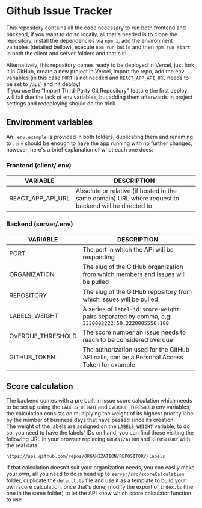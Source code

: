 # Github Issue Tracker

This repository contains all the code necessary to run both frontend and backend, if you want to do so locally, all that's needed is to clone the repository, install the dependencies via `npm i`, add the environment variables (detailed bellow), execute `npm run build` and then `npm run start` in both the client and server folders and that's it!

Alternatively, this repository comes ready to be deployed in Vercel, just fork it in GitHub, create a new project in Vercel, import the repo, add the env variables (in this case `PORT` is not needed and `REACT_APP_API_URL` needs to be set to `/api`) and hit deploy!\
If you use the "Import Third-Party Git Repository" feature the first deploy will fail due the lack of env variables, but adding them afterwards in project settings and redeploying should do the trick.

## Environment variables

An `.env.example` is provided in both folders, duplicating them and renaming to `.env` should be enough to have the app running with no further changes, however, here's a brief explanation of what each one does:

### Frontend (client/.env)
| VARIABLE          | DESCRIPTION                                                                                          |
|-------------------|------------------------------------------------------------------------------------------------------|
| REACT_APP_API_URL | Absolute or relative (if hosted in the same domain) URL where request to backend will be directed to |

### Backend (server/.env)
| VARIABLE          | DESCRIPTION                                                                                       |
|-------------------|---------------------------------------------------------------------------------------------------|
| PORT              | The port in which the API will be responding                                                      |
| ORGANIZATION      | The slug of the GitHub organization from which members and issues will be pulled                  |
| REPOSITORY        | The slug of the GitHub repository from which issues will be pulled                                |
| LABELS_WEIGHT     | A series of `label-id:score-weight` pairs separated by comma, e.g: `3330002222:50,2220005556:100` |
| OVERDUE_THRESHOLD | The score number an issue needs to reach to be considered overdue                                 |
| GITHUB_TOKEN      | The authorization used for the GitHub API calls, can be a Personal Access Token for example       |

## Score calculation

The backend comes with a pre built in issue score calculation which needs to be set up using the `LABELS_WEIGHT` and `OVERDUE_THRESHOLD` env variables, the calculation consists on multiplying the weight of its highest priority label by the number of business days that have passed since its creation.\
The weight of the labels are assigned on the `LABELS_WEIGHT` variable, to do so, you need to have the labels' IDs on hand, you can find those visiting the following URL in your browser replacing `ORGANIZATION` and `REPOSITORY` with the real data:
```
https://api.github.com/repos/ORGANIZATION/REPOSITORY/labels
```

If that calculation doesn't suit your organization needs, you can easily make your own, all you need to do is head up to `server/src/scoreCalculation` folder, duplicate the `default.ts` file and use it as a template to build your own score calculation, once that's done, modify the export of `index.ts` (the one in the same folder) to let the API know which score calculator function to use.
